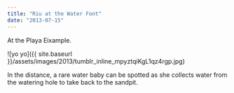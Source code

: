 ```yaml
---
title: "Riu at the Water Font"
date: "2013-07-15"
---
```


At the Playa Eixample.

![yo yo]({{ site.baseurl }}/assets/images/2013/tumblr_inline_mpyztqiKgL1qz4rgp.jpg)

In the distance, a rare water baby can be spotted as she collects water from the watering hole to take back to the sandpit.
